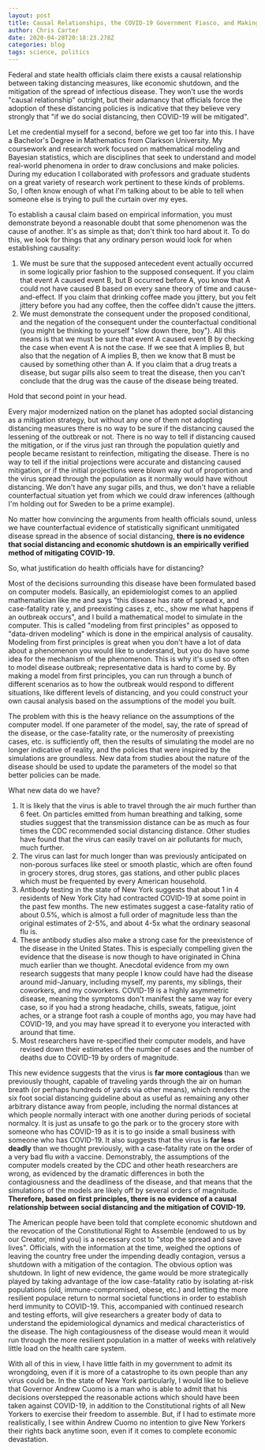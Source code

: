 ```yaml
---
layout: post
title: Causal Relationships, the COVID-19 Government Fiasco, and Making a Mountain out of a Mole Hill
author: Chris Carter
date: 2020-04-28T20:18:23.278Z
categories: blog
tags: science, politics
---
```


Federal and state health officials claim there exists a causal relationship between taking distancing measures, like economic shutdown, and the mitigation of the spread of infectious disease. They won't use the words "causal relationship" outright, but their adamancy that officials force the adoption of these distancing policies is indicative that they believe very strongly that "if we do social distancing, then COVID-19 will be mitigated".



Let me credential myself for a second, before we get too far into this. I have a Bachelor's Degree in Mathematics from Clarkson University. My coursework and research work focused on mathematical modeling and Bayesian statistics, which are disciplines that seek to understand and model real-world phenomena in order to draw conclusions and make policies. During my education I collaborated with professors and graduate students on a great variety of research work pertinent to these kinds of problems. So, I often know enough of what I'm talking about to be able to tell when someone else is trying to pull the curtain over my eyes.



To establish a causal claim based on empirical information, you must demonstrate beyond a reasonable doubt that some phenomenon was the cause of another. It's as simple as that; don't think too hard about it. To do this, we look for things that any ordinary person would look for when establishing causality:



1. We must be sure that the supposed antecedent event actually occurred in some logically prior fashion to the supposed consequent. If you claim that event A caused event B, but B occurred before A, you know that A could not have caused B based on every sane theory of time and cause-and-effect. If you claim that drinking coffee made you jittery, but you felt jittery before you had any coffee, then the coffee didn't cause the jitters.
2. We must demonstrate the consequent under the proposed conditional, and the negation of the consequent under the counterfactual conditional (you might be thinking to yourself "slow down there, boy"). All this means is that we must be sure that event A caused event B by checking the case when event A is not the case. If we see that A implies B, but also that the negation of A implies B, then we know that B must be caused by something other than A. If you claim that a drug treats a disease, but sugar pills also seem to treat the disease, then you can't conclude that the drug was the cause of the disease being treated.



Hold that second point in your head.



Every major modernized nation on the planet has adopted social distancing as a mitigation strategy, but without any one of them not adopting distancing measures there is no way to be sure if the distancing caused the lessening of the outbreak or not. There is no way to tell if distancing caused the mitigation, or if the virus just ran through the population quietly and people became resistant to reinfection, mitigating the disease. There is no way to tell if the initial projections were accurate and distancing caused mitigation, or if the initial projections were blown way out of proportion and the virus spread through the population as it normally would have without distancing. We don't have any sugar pills, and thus, we don't have a reliable counterfactual situation yet from which we could draw inferences (although I'm holding out for Sweden to be a prime example).



No matter how convincing the arguments from health officials sound, unless we have counterfactual evidence of statistically significant unmitigated disease spread in the absence of social distancing, **there is no evidence that social distancing and economic shutdown is an empirically verified method of mitigating COVID-19.**



So, what justification do health officials have for distancing?



Most of the decisions surrounding this disease have been formulated based on computer models. Basically, an epidemiologist comes to an applied mathematician like me and says "this disease has rate of spread x, and case-fatality rate y, and preexisting cases z, etc., show me what happens if an outbreak occurs", and I build a mathematical model to simulate in the computer. This is called "modeling from first principles" as opposed to "data-driven modeling" which is done in the empirical analysis of causality. Modeling from first principles is great when you don't have a lot of data about a phenomenon you would like to understand, but you do have some idea for the mechanism of the phenomenon. This is why it's used so often to model disease outbreak; representative data is hard to come by. By making a model from first principles, you can run through a bunch of different scenarios as to how the outbreak would respond to different situations, like different levels of distancing, and you could construct your own causal analysis based on the assumptions of the model you built.



The problem with this is the heavy reliance on the assumptions of the computer model. If one parameter of the model, say, the rate of spread of the disease, or the case-fatality rate, or the numerosity of preexisting cases, etc. is sufficiently off, then the results of simulating the model are no longer indicative of reality, and the policies that were inspired by the simulations are groundless. New data from studies about the nature of the disease should be used to update the parameters of the model so that better policies can be made.



What new data do we have?



1. It is likely that the virus is able to travel through the air much further than 6 feet. On particles emitted from human breathing and talking, some studies suggest that the transmission distance can be as much as four times the CDC recommended social distancing distance. Other studies have found that the virus can easily travel on air pollutants for much, much further.
2. The virus can last for much longer than was previously anticipated on non-porous surfaces like steel or smooth plastic, which are often found in grocery stores, drug stores, gas stations, and other public places which must be frequented by every American household.
3. Antibody testing in the state of New York suggests that about 1 in 4 residents of New York City had contracted COVID-19 at some point in the past few months. The new estimates suggest a case-fatality ratio of about 0.5%, which is almost a full order of magnitude less than the original estimates of 2-5%, and about 4-5x what the ordinary seasonal flu is.
4. These antibody studies also make a strong case for the preexistence of the disease in the United States. This is especially compelling given the evidence that the disease is now though to have originated in China much earlier than we thought. Anecdotal evidence from my own research suggests that many people I know could have had the disease around mid-January, including myself, my parents, my siblings, their coworkers, and my coworkers. COVID-19 is a highly asymmetric disease, meaning the symptoms don't manifest the same way for every case, so if you had a strong headache, chills, sweats, fatigue, joint aches, or a strange foot rash a couple of months ago, you may have had COVID-19, and you may have spread it to everyone you interacted with around that time.
5. Most researchers have re-specified their computer models, and have revised down their estimates of the number of cases and the number of deaths due to COVID-19 by orders of magnitude.



This new evidence suggests that the virus is **far more contagious** than we previously thought, capable of traveling yards through the air on human breath (or perhaps hundreds of yards via other means), which renders the six foot social distancing guideline about as useful as remaining any other arbitrary distance away from people, including the normal distances at which people normally interact with one another during periods of societal normalcy. It is just as unsafe to go the park or to the grocery store with someone who has COVID-19 as it is to go inside a small business with someone who has COVID-19. It also suggests that the virus is **far less deadly** than we thought previously, with a case-fatality rate on the order of a very bad flu _with_ a vaccine. Demonstrably, the assumptions of the computer models created by the CDC and other heath researchers are wrong, as evidenced by the dramatic differences in both the contagiousness and the deadliness of the disease, and that means that the simulations of the models are likely off by several orders of magnitude. **Therefore, based on first principles, there is no evidence of a causal relationship between social distancing and the mitigation of COVID-19.**



The American people have been told that complete economic shutdown and the revocation of the Constitutional Right to Assemble (endowed to us by our Creator, mind you) is a necessary cost to "stop the spread and save lives". Officials, with the information at the time, weighed the options of leaving the country free under the impending deadly contagion, versus a shutdown with a mitigation of the contagion. The obvious option was shutdown. In light of new evidence, the game would be more strategically played by taking advantage of the low case-fatality ratio by isolating at-risk populations (old, immune-compromised, obese, etc.) and letting the more resilient populace return to normal societal functions in order to establish herd immunity to COVID-19. This, accompanied with continued research and testing efforts, will give researchers a greater body of data to understand the epidemiological dynamics and medical characteristics of the disease. The high contagiousness of the disease would mean it would run through the more resilient population in a matter of weeks with relatively little load on the health care system.



With all of this in view, I have little faith in my government to admit its wrongdoing, even if it is more of a catastrophe to its own people than any virus could be. In the state of New York particularly, I would like to believe that Governor Andrew Cuomo is a man who is able to admit that his decisions overstepped the reasonable actions which should have been taken against COVID-19, in addition to the Constitutional rights of all New Yorkers to exercise their freedom to assemble. But, if I had to estimate more realistically, I see within Andrew Cuomo no intention to give New Yorkers their rights back anytime soon, even if it comes to complete economic devastation.
